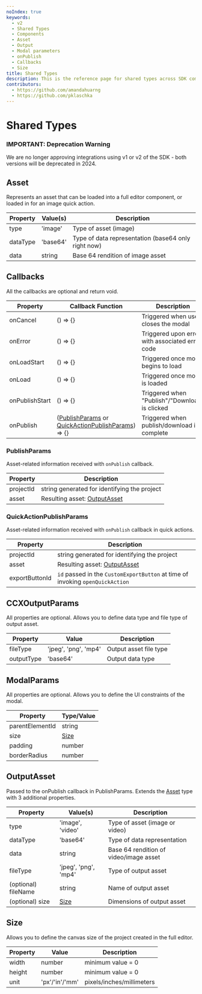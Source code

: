 ```yaml
---
noIndex: true
keywords:
  - v2
  - Shared Types
  - Components
  - Asset
  - Output
  - Modal parameters
  - onPublish
  - Callbacks
  - Size
title: Shared Types
description: This is the reference page for shared types across SDK components.
contributors:
  - https://github.com/amandahuarng
  - https://github.com/pklaschka
---
```


# Shared Types

<InlineAlert variant="error" slots="text" repeat="2" />

### IMPORTANT: Deprecation Warning

We are no longer approving integrations using v1 or v2 of the SDK - both versions will be deprecated in 2024.

## Asset

Represents an asset that can be loaded into a full editor component, or loaded in for an image quick action.

| Property | Value(s) | Description                                         |
| -------- | -------- | --------------------------------------------------- |
| type     | 'image'  | Type of asset (image)                               |
| dataType | 'base64' | Type of data representation (base64 only right now) |
| data     | string   | Base 64 rendition of image asset                    |

## Callbacks

All the callbacks are optional and return void.

| Property       | Callback Function                                                                                | Description                                     |
| -------------- | ------------------------------------------------------------------------------------------------ | ----------------------------------------------- |
| onCancel       | () => {}                                                                                         | Triggered when user closes the modal            |
| onError        | () => {}                                                                                         | Triggered upon error with associated error code |
| onLoadStart    | () => {}                                                                                         | Triggered once modal begins to load             |
| onLoad         | () => {}                                                                                         | Triggered once modal is loaded                  |
| onPublishStart | () => {}                                                                                         | Triggered when "Publish"/"Download" is clicked  |
| onPublish      | ([PublishParams](#publishparams) or [QuickActionPublishParams](#quickactionpublishparams)) => {} | Triggered when publish/download is complete     |

### PublishParams

Asset-related information received with `onPublish` callback.

| Property  | Description                                  |
| --------- | -------------------------------------------- |
| projectId | string generated for identifying the project |
| asset     | Resulting asset: [OutputAsset](#outputasset) |

### QuickActionPublishParams

Asset-related information received with `onPublish` callback in quick actions.

| Property       | Description                                                                   |
| -------------- | ----------------------------------------------------------------------------- |
| projectId      | string generated for identifying the project                                  |
| asset          | Resulting asset: [OutputAsset](#outputasset)                                  |
| exportButtonId | `id` passed in the `CustomExportButton` at time of invoking `openQuickAction` |

## CCXOutputParams

All properties are optional. Allows you to define data type and file type of output asset.

| Property   | Value                | Description            |
| ---------- | -------------------- | ---------------------- |
| fileType   | 'jpeg', 'png', 'mp4' | Output asset file type |
| outputType | 'base64'             | Output data type       |

## ModalParams

All properties are optional. Allows you to define the UI constraints of the modal.

| Property        | Type/Value    |
| --------------- | ------------- |
| parentElementId | string        |
| size            | [Size](#size) |
| padding         | number        |
| borderRadius    | number        |

## OutputAsset

Passed to the onPublish callback in PublishParams. Extends the [Asset](#asset) type with 3 additional properties.

| Property            | Value(s)             | Description                            |
| ------------------- | -------------------- | -------------------------------------- |
| type                | 'image', 'video'     | Type of asset (image or video)         |
| dataType            | 'base64'             | Type of data representation            |
| data                | string               | Base 64 rendition of video/image asset |
| fileType            | 'jpeg', 'png', 'mp4' | Type of output asset                   |
| (optional) fileName | string               | Name of output asset                   |
| (optional) size     | [Size](#size)        | Dimensions of output asset             |

## Size

Allows you to define the canvas size of the project created in the full editor.

| Property | Value          | Description               |
| -------- | -------------- | ------------------------- |
| width    | number         | minimum value = 0         |
| height   | number         | minimum value = 0         |
| unit     | 'px'/'in'/'mm' | pixels/inches/millimeters |
